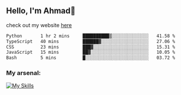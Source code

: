 
## Hello, I'm Ahmad👋

check out my website [here](https://ahmadalwi.com/)

<!--START_SECTION:waka-->

```txt
Python       1 hr 2 mins     ██████████▒░░░░░░░░░░░░░░   41.58 %
TypeScript   40 mins         ██████▓░░░░░░░░░░░░░░░░░░   27.06 %
CSS          23 mins         ███▓░░░░░░░░░░░░░░░░░░░░░   15.31 %
JavaScript   15 mins         ██▓░░░░░░░░░░░░░░░░░░░░░░   10.05 %
Bash         5 mins          █░░░░░░░░░░░░░░░░░░░░░░░░   03.72 %
```

<!--END_SECTION:waka-->

### My arsenal:

[![My Skills](https://skillicons.dev/icons?i=js,ts,py,go,react,nextjs,svelte,nodejs,django,tailwind,html,css,sass,firebase,mongodb,postgres,mysql,redis,git,github,docker,vscode,figma,godot)](https://skillicons.dev)
